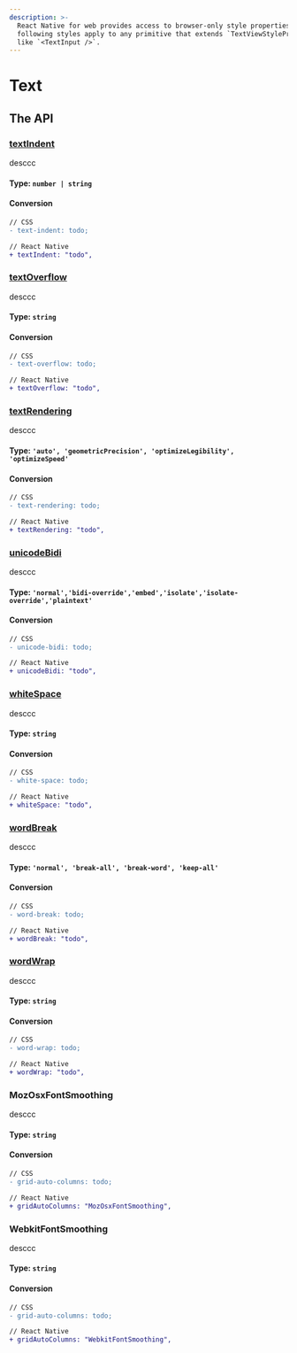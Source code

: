 ```yaml
---
description: >-
  React Native for web provides access to browser-only style properties. The
  following styles apply to any primitive that extends `TextViewStylePropTypes`
  like `<TextInput />`.
---
```


# Text

## The API

### [textIndent](https://developer.mozilla.org/en-US/docs/Web/CSS/text-indent)

desccc

#### **Type:** `number | string`

#### Conversion

```diff
// CSS
- text-indent: todo;

// React Native
+ textIndent: "todo",
```

### [textOverflow](https://developer.mozilla.org/en-US/docs/Web/CSS/text-overflow)

desccc

#### **Type:** `string`

#### Conversion

```diff
// CSS
- text-overflow: todo;

// React Native
+ textOverflow: "todo",
```

### [textRendering](https://developer.mozilla.org/en-US/docs/Web/CSS/text-rendering)

desccc

#### **Type:** `'auto', 'geometricPrecision', 'optimizeLegibility', 'optimizeSpeed'`

#### Conversion

```diff
// CSS
- text-rendering: todo;

// React Native
+ textRendering: "todo",
```

### [unicodeBidi](https://developer.mozilla.org/en-US/docs/Web/CSS/unicode-bidi)

desccc

#### **Type:** `'normal','bidi-override','embed','isolate','isolate-override','plaintext'`

#### Conversion

```diff
// CSS
- unicode-bidi: todo;

// React Native
+ unicodeBidi: "todo",
```

### [whiteSpace](https://developer.mozilla.org/en-US/docs/Web/CSS/white-space)

desccc

#### **Type:** `string`

#### Conversion

```diff
// CSS
- white-space: todo;

// React Native
+ whiteSpace: "todo",
```

### [wordBreak](https://developer.mozilla.org/en-US/docs/Web/CSS/word-break)

desccc

#### **Type:** `'normal', 'break-all', 'break-word', 'keep-all'`

#### Conversion

```diff
// CSS
- word-break: todo;

// React Native
+ wordBreak: "todo",
```

### [wordWrap](https://developer.mozilla.org/en-US/docs/Web/CSS/word-wrap)

desccc

#### **Type:** `string`

#### Conversion

```diff
// CSS
- word-wrap: todo;

// React Native
+ wordWrap: "todo",
```

### MozOsxFontSmoothing

desccc

#### **Type:** `string`

#### Conversion

```diff
// CSS
- grid-auto-columns: todo;

// React Native
+ gridAutoColumns: "MozOsxFontSmoothing",
```

### WebkitFontSmoothing

desccc

#### **Type:** `string`

#### Conversion

```diff
// CSS
- grid-auto-columns: todo;

// React Native
+ gridAutoColumns: "WebkitFontSmoothing",
```

